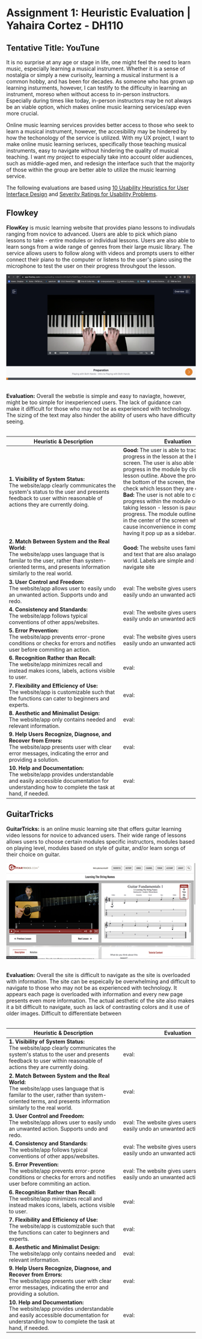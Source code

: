 # Assignment 1: Heuristic Evaluation | Yahaira Cortez - DH110

## Tentative Title: YouTune

It is no surprise at any age or stage in life, one might feel the need to learn music, especially learning a musical instrument. Whether it is a sense of nostalgia or simply a new curisoity, learning a musical insturment is a common hobby, and has been for decades. As someone who has grown up learning insturments, however, I can testify to the difficulty in learning an instrument, moreso when without access to in-person instructors. Especially during times like today, in-person instructors may be not always be an viable option, which makes online music learning services/app even more crucial. 

Online music learning services provides better access to those who seek to learn a musical instrument, however, the accesibility may be hindered by how the techonology of the service is utilized. With my UX project, I want to make online music learning serivces, specifically those teaching musical instruments, easy to navigate without hindering the quality of musical teaching. I want my project to especially take into account older audiences, such as middle-aged men, and redesign the interface such that the majority of those within the group are better able to utilize the music learning service.<br/> 
 
The following evaluations are based using <a href="https://www.nngroup.com/articles/ten-usability-heuristics/" target="_blank">10 Usability Heuristics for User Interface Design</a> and <a href="https://www.nngroup.com/articles/how-to-rate-the-severity-of-usability-problems/" target="_blank"> Severity Ratings for Usability Problems</a>.<br/>


## Flowkey <br/>

**FlowKey** is music learning website that provides piano lessons to indivudals ranging from novice to advanced. Users are able to pick which piano lessons to take - entire modules or individual lessons. Users are also able to learn songs from a wide range of genres from their large music library. The service allows users to follow along with videos and prompts users to either connect their piano to the computer or listens to the user's piano using the microphone to test the user on their progress throuhgout the lesson.<br/>

<img src="FlowKey.png"> <br/><br/>

**Evaluation:** Overall the webstie is simple and easy to naviagte, however, might be too simple for inexperienced users. The lack of guidance can make it difficult for those who may not be as experienced with technology. The sizing of the text may also hinder the ability of users who have difficulty seeing. <br/> <br/>


| <div style="width:290px"> **Heuristic & Description** </div> | <div style="width:290px"> **Evaluation** </div>| <div style="width:290px"> **Improvement Reccomendations** </div>|<div style="width:150px"> **Severity Rating** </div>|
| --------------------------------------- | ------------------------------------- |------------------------------------- |------------------------------------- |
| **1. Visibility of System Status:** <br /> The website/app clearly communicates the system's status to the user and presents feedback to user within reasonable of actions they are currently doing. | **Good:** The user is able to track their progress in the lesson at the bottom of the screen. The user is also able to check their progress in the module by clicking the lesson outline. Above the progress bar at the bottom of the screen, the user is able to check which lesson they are currently in.<br/> **Bad:** The user is not able to check their progress within the module outline while taking lesson - lesson is paused to view progress. The module outline also pops up in the center of the screen which may cause inconvenience in comparison to having it pop up as a sidebar.  | If user chooses to view the module outline, have outline pop-up as a sidebar. Allow user the option to have outline hidden or viewable during lesson as a sidebar.  | <p align="center"> 2 </p> |
| **2. Match Between System and the Real World:** <br /> The website/app uses language that is familar to the user, rather than system-oriented terms, and presents information similarly to the real world. | **Good:** The website uses familar language and text that are also analagous to the real world. Labels are simple and help user navigate site  |  | rating |
| **3. User Control and Freedom:** <br /> The website/app allows user to easily undo an unwanted action. Supports undo and redo. | eval: The website gives users a way to easily undo an unwanted action | imrove rec | rating |
| **4. Consistency and Standards:** <br /> The website/app follows typical conventions of other apps/websites. | eval: The website gives users a way to easily undo an unwanted action | imrove rec | rating |
| **5. Error Prevention:** <br /> The website/app prevents error-prone conditions or checks for errors and notifies user before commiting an action. | eval: The website gives users a way to easily undo an unwanted action | imrove rec | rating |
| **6. Recognition Rather than Recall:** <br />  The website/app minimizes recall and instead makes icons, labels, actions visible to user. | eval:  | imrove rec | rating |
| **7. Flexibility and Efficiency of Use:** <br /> The website/app is customizable such that the functions can cater to beginners and experts. | eval:  | imrove rec | rating |
| **8. Aesthetic and Minimalist Design:** <br /> The website/app only contains needed and relevant information. | eval:  | imrove rec | rating |
| **9. Help Users Recognize, Diagnose, and Recover from Errors:** <br /> The website/app presents user with clear error messages, indicating the error and providing a solution. | eval:  | imrove rec | rating |
| **10. Help and Documentation:** <br /> The website/app provides understandable and easily accessible documentation for understanding how to complete the task at hand, if needed. | eval:  | imrove rec | rating |<br/><br/><br/><br/>



## GuitarTricks <br/>

**GuitarTricks:** is an online music learning site that offers guitar learning video lessons for novice to advanced users. Their wide range of lessons allows users to choose certain modules specific instructors, modules based on playing level, modules based on style of guitar, and/or learn songs of their choice on guitar.<br/>

<img src= "GuitarTricks.png"> <br/><br/>

**Evaluation:** Overall the site is difficult to navigate as the site is overloaded with information. The site can be espeically be overwhelming and difficult to navigate to those who may not be as experienced with technology. It appears each page is overloaded with information and every new page presents even more information. The actual aesthetic of the site also makes it a bit difficult to navigate, such as lack of contrasting colors and it use of older images. Difficult to differentiate between <br/><br/>

| <div style="width:290px"> **Heuristic & Description** </div> | <div style="width:290px"> **Evaluation** </div>| <div style="width:290px"> **Improvement Reccomendations** </div>|<div style="width:150px"> **Severity Rating** </div>|
| --------------------------------------- | ------------------------------------- |------------------------------------- |------------------------------------- |
| **1. Visibility of System Status:** <br /> The website/app clearly communicates the system's status to the user and presents feedback to user within reasonable of actions they are currently doing. | eval:  | imrove rec | rating |
| **2. Match Between System and the Real World:** <br /> The website/app uses language that is familar to the user, rather than system-oriented terms, and presents information similarly to the real world. | eval:  | imrove rec | rating |
| **3. User Control and Freedom:** <br /> The website/app allows user to easily undo an unwanted action. Supports undo and redo. | eval: The website gives users a way to easily undo an unwanted action | imrove rec | rating |
| **4. Consistency and Standards:** <br /> The website/app follows typical conventions of other apps/websites. | eval: The website gives users a way to easily undo an unwanted action | imrove rec | rating |
| **5. Error Prevention:** <br /> The website/app prevents error-prone conditions or checks for errors and notifies user before commiting an action. | eval: The website gives users a way to easily undo an unwanted action | imrove rec | rating |
| **6. Recognition Rather than Recall:** <br />  The website/app minimizes recall and instead makes icons, labels, actions visible to user. | eval:  | imrove rec | rating |
| **7. Flexibility and Efficiency of Use:** <br /> The website/app is customizable such that the functions can cater to beginners and experts. | eval:  | imrove rec | rating |
| **8. Aesthetic and Minimalist Design:** <br /> The website/app only contains needed and relevant information. | eval:  | imrove rec | rating |
| **9. Help Users Recognize, Diagnose, and Recover from Errors:** <br /> The website/app presents user with clear error messages, indicating the error and providing a solution. | eval:  | imrove rec | rating |
| **10. Help and Documentation:** <br /> The website/app provides understandable and easily accessible documentation for understanding how to complete the task at hand, if needed. | eval:  | imrove rec | rating | <br/><br/><br/>

